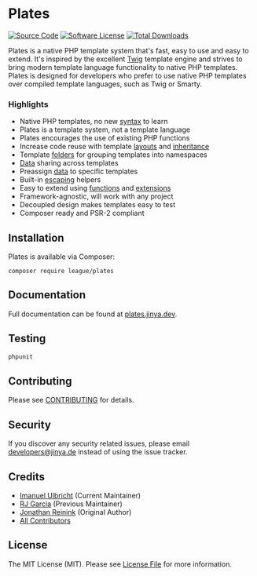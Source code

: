 Plates
======

[![Source Code](https://img.shields.io/badge/source-jinya%2Fplates-blue?style=flat-square)](https://github.com/Jinya-CMS/plates)
[![Software License](https://img.shields.io/badge/license-MIT-brightgreen.svg?style=flat-square)](LICENSE)
[![Total Downloads](https://img.shields.io/packagist/dt/jinya/plates.svg?style=flat-square)](https://packagist.org/packages/jinya/plates)

Plates is a native PHP template system that's fast, easy to use and easy to extend. It's inspired by the excellent [Twig](http://twig.sensiolabs.org/) template engine and strives to bring modern template language functionality to native PHP templates. Plates is designed for developers who prefer to use native PHP templates over compiled template languages, such as Twig or Smarty.

### Highlights

- Native PHP templates, no new [syntax](https://plates.jinya.dev/templates/syntax/) to learn
- Plates is a template system, not a template language
- Plates encourages the use of existing PHP functions
- Increase code reuse with template [layouts](https://plates.jinya.dev/templates/layouts/) and [inheritance](https://plates.jinya.dev/templates/inheritance/)
- Template [folders](https://plates.jinya.dev/engine/folders/) for grouping templates into namespaces
- [Data](https://plates.jinya.dev/templates/data/#preassigned-and-shared-data) sharing across templates
- Preassign [data](https://plates.jinya.dev/templates/data/#preassigned-and-shared-data) to specific templates
- Built-in [escaping](https://plates.jinya.dev/templates/escaping/) helpers
- Easy to extend using [functions](https://plates.jinya.dev/engine/functions/) and [extensions](https://plates.jinya.dev/engine/extensions/)
- Framework-agnostic, will work with any project
- Decoupled design makes templates easy to test
- Composer ready and PSR-2 compliant

## Installation

Plates is available via Composer:

```
composer require league/plates
```

## Documentation

Full documentation can be found at [plates.jinya.dev](https://plates.jinya.dev/).

## Testing

```bash
phpunit
```

## Contributing

Please see [CONTRIBUTING](https://github.com/Jinya-CMS/plates/blob/master/CONTRIBUTING.md) for details.

## Security

If you discover any security related issues, please email developers@jinya.de instead of using the issue tracker.

## Credits

- [Imanuel Ulbricht](https://github.com/DerKnerd) (Current Maintainer)
- [RJ Garcia](https://github.com/ragboyjr) (Previous Maintainer)
- [Jonathan Reinink](https://github.com/reinink) (Original Author)
- [All Contributors](https://github.com/Jinya-CMS/plates/contributors)

## License

The MIT License (MIT). Please see [License File](https://github.com/Jinya-CMS/plates/blob/master/LICENSE) for more information.

